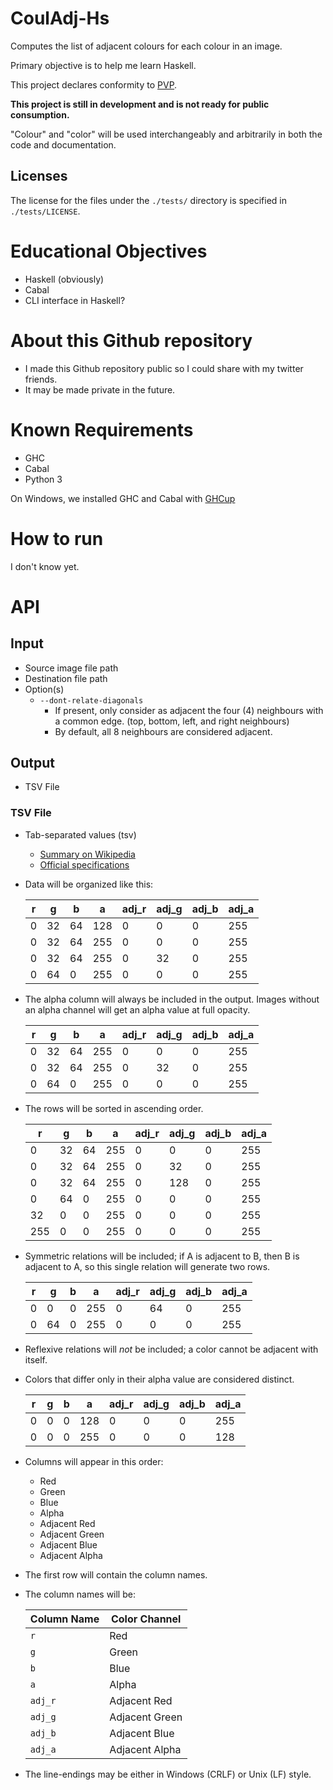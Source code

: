 # CoulAdj-Hs
Computes the list of adjacent colours for each colour in an image.

Primary objective is to help me learn Haskell. 

This project declares conformity to [PVP](https://pvp.haskell.org/).

**This project is still in development and is not ready for public consumption.**

"Colour" and "color" will be used interchangeably and arbitrarily in both the code
and documentation.

## Licenses
The license for the files under the `./tests/` directory is specified in `./tests/LICENSE`.

# Educational Objectives
*   Haskell (obviously)
*   Cabal
*   CLI interface in Haskell?

# About this Github repository

*   I made this Github repository public so I could share with my twitter friends.
*   It may be made private in the future.

# Known Requirements
*   GHC
*   Cabal
*   Python 3

On Windows, we installed GHC and Cabal with [GHCup](https://www.haskell.org/ghcup/)

# How to run

I don't know yet.

# API

## Input 
*   Source image file path
*   Destination file path
*   Option(s)
    * `--dont-relate-diagonals`
        * If present, only consider as adjacent the four (4) neighbours with
        a common edge. (top, bottom, left, and right neighbours)
        * By default, all 8 neighbours are considered adjacent.


## Output
*   TSV File

### TSV File
*   Tab-separated values (tsv)
    *   [Summary on Wikipedia](https://en.wikipedia.org/wiki/Tab-separated_values) 
    *   [Official specifications](https://www.iana.org/assignments/media-types/text/tab-separated-values)

*   Data will be organized like this:

    |r  |g  |b  |a  |adj_r|adj_g|adj_b|adj_a|
    |---|---|---|---|-----|-----|-----|-----|
    |0  |32 |64 |128|0    |0    |0    |255  |
    |0  |32 |64 |255|0    |0    |0    |255  |
    |0  |32 |64 |255|0    |32   |0    |255  |
    |0  |64 |0  |255|0    |0    |0    |255  |

*   The alpha column will always be included in the output. Images without an alpha channel
will get an alpha value at full opacity.

    |r  |g  |b  |a  |adj_r|adj_g|adj_b|adj_a|
    |---|---|---|---|-----|-----|-----|-----|
    |0  |32 |64 |255|0    |0    |0    |255  |
    |0  |32 |64 |255|0    |32   |0    |255  |
    |0  |64 |0  |255|0    |0    |0    |255  |


*   The rows will be sorted in ascending order.

    |r  |g  |b  |a  |adj_r|adj_g|adj_b|adj_a|
    |---|---|---|---|-----|-----|-----|-----|
    |0  |32 |64 |255|0    |0    |0    |255  |
    |0  |32 |64 |255|0    |32   |0    |255  |
    |0  |32 |64 |255|0    |128  |0    |255  |
    |0  |64 |0  |255|0    |0    |0    |255  |
    |32 |0  |0  |255|0    |0    |0    |255  |
    |255|0  |0  |255|0    |0    |0    |255  |

*   Symmetric relations will be included;
if A is adjacent to B, then B is adjacent to A, 
so this single relation will generate two rows.

    |r  |g  |b  |a  |adj_r|adj_g|adj_b|adj_a|
    |---|---|---|---|-----|-----|-----|-----|
    |0  |0  |0  |255|0    |64   |0    |255  |
    |0  |64 |0  |255|0    |0    |0    |255  |

*   Reflexive relations will *not* be included;
a color cannot be adjacent with itself.

*   Colors that differ only in their alpha value are considered distinct.

    |r  |g  |b  |a  |adj_r|adj_g|adj_b|adj_a|
    |---|---|---|---|-----|-----|-----|-----|
    |0  |0  |0  |128|0    |0    |0    |255  |
    |0  |0  |0  |255|0    |0    |0    |128  |

*   Columns will appear in this order:
    - Red
    - Green
    - Blue
    - Alpha
    - Adjacent Red
    - Adjacent Green
    - Adjacent Blue
    - Adjacent Alpha

*   The first row will contain the column names.
*   The column names will be:

    |Column Name|Color Channel  |
    |-----------|---------------|
    | `r`       |Red            |
    | `g`       |Green          |
    | `b`       |Blue           |
    | `a`       |Alpha          |
    | `adj_r`   |Adjacent Red   |
    | `adj_g`   |Adjacent Green |
    | `adj_b`   |Adjacent Blue  |
    | `adj_a`   |Adjacent Alpha |

*   The line-endings may be either in Windows (CRLF) or Unix (LF) style.

